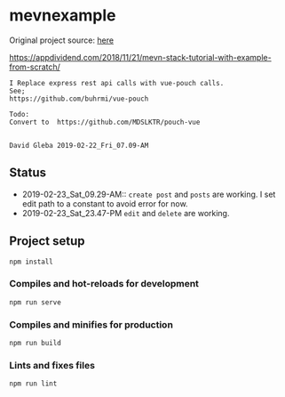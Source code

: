 # mevnexample


Original project source: [here](https://github.com/KrunalLathiya/MEVNCRUDExample)

https://appdividend.com/2018/11/21/mevn-stack-tutorial-with-example-from-scratch/

```
I Replace express rest api calls with vue-pouch calls.
See;
https://github.com/buhrmi/vue-pouch

Todo:
Convert to  https://github.com/MDSLKTR/pouch-vue


David Gleba 2019-02-22_Fri_07.09-AM
```

## Status

- 2019-02-23_Sat_09.29-AM:: `create post` and `posts` are working.
  I set edit path to a constant to avoid error for now.
- 2019-02-23_Sat_23.47-PM `edit` and `delete` are working.

## Project setup

```
npm install
```

### Compiles and hot-reloads for development

```
npm run serve
```

### Compiles and minifies for production

```
npm run build
```

### Lints and fixes files

```
npm run lint
```
